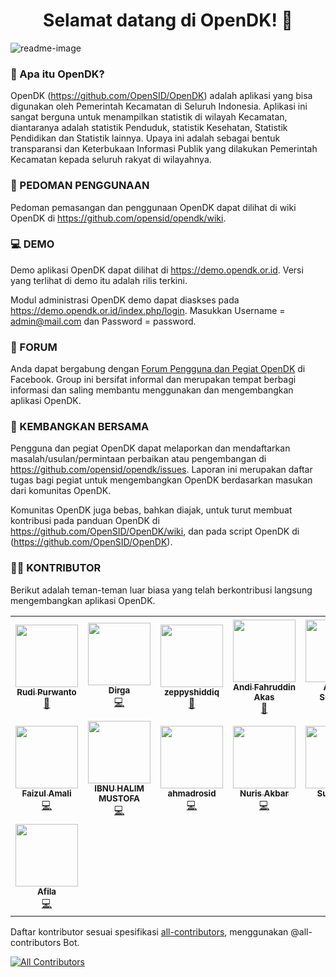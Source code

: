 <h1 align="center">Selamat datang di OpenDK! 👋</h1>

![readme-image](https://user-images.githubusercontent.com/45786885/120922202-f08b2180-c6f1-11eb-9105-22085a73ee64.png)

### 🤔 Apa itu OpenDK?
OpenDK (https://github.com/OpenSID/OpenDK) adalah aplikasi yang bisa digunakan oleh Pemerintah Kecamatan di Seluruh Indonesia. Aplikasi ini sangat berguna untuk menampilkan statistik di wilayah Kecamatan, diantaranya adalah statistik Penduduk, statistik Kesehatan, Statistik Pendidikan dan Statistik lainnya. Upaya ini adalah sebagai bentuk transparansi dan Keterbukaan Informasi Publik yang dilakukan Pemerintah Kecamatan kepada seluruh rakyat di wilayahnya.

### 📃 PEDOMAN PENGGUNAAN
Pedoman pemasangan dan penggunaan OpenDK dapat dilihat di wiki OpenDK di https://github.com/opensid/opendk/wiki.

### 💻 DEMO
Demo aplikasi OpenDK dapat dilihat di https://demo.opendk.or.id. Versi yang terlihat di demo itu adalah rilis terkini.

Modul administrasi OpenDK demo dapat diaskses pada https://demo.opendk.or.id/index.php/login. Masukkan Username = admin@mail.com dan Password = password.

### 💬 FORUM

Anda dapat bergabung dengan [Forum Pengguna dan Pegiat OpenDK](https://www.facebook.com/groups/opendk) di Facebook. Group ini bersifat informal dan merupakan tempat berbagi informasi dan saling membantu menggunakan dan mengembangkan aplikasi OpenDK.

### 🤝 KEMBANGKAN BERSAMA

Pengguna dan pegiat OpenDK dapat melaporkan dan mendaftarkan masalah/usulan/permintaan perbaikan atau pengembangan di https://github.com/opensid/opendk/issues. Laporan ini merupakan daftar tugas bagi pegiat untuk mengembangkan OpenDK berdasarkan masukan dari komunitas OpenDK.

Komunitas OpenDK juga bebas, bahkan diajak, untuk turut membuat kontribusi pada panduan OpenDK di https://github.com/OpenSID/OpenDK/wiki, dan pada script OpenDK di (https://github.com/OpenSID/OpenDK).

### 👨‍💻 KONTRIBUTOR

Berikut adalah teman-teman luar biasa yang telah berkontribusi langsung mengembangkan aplikasi OpenDK.

<!-- ALL-CONTRIBUTORS-LIST:START - Do not remove or modify this section -->
<!-- prettier-ignore-start -->
<!-- markdownlint-disable -->
<table>
  <tr>
    <td align="center"><a href="https://github.com/roaddee"><img src="https://avatars.githubusercontent.com/u/45786885?v=4?s=100" width="100px;" alt=""/><br /><sub><b>Rudi Purwanto</b></sub></a><br /><a href="https://github.com/OpenSID/OpenDK/commits?author=roaddee" title="Documentation">📖</a></td>
    <td align="center"><a href="https://github.com/dirgareborn"><img src="https://avatars.githubusercontent.com/u/21957159?v=4?s=100" width="100px;" alt=""/><br /><sub><b>Dirga </b></sub></a><br /><a href="https://github.com/OpenSID/OpenDK/commits?author=dirgareborn" title="Code">💻</a></td>
    <td align="center"><a href="https://github.com/fusionid"><img src="https://avatars.githubusercontent.com/u/10391199?v=4?s=100" width="100px;" alt=""/><br /><sub><b>zeppyshiddiq</b></sub></a><br /><a href="https://github.com/OpenSID/OpenDK/commits?author=fusionid" title="Documentation">📖</a></td>
    <td align="center"><a href="http://afa28.github.io"><img src="https://avatars.githubusercontent.com/u/57283157?v=4?s=100" width="100px;" alt=""/><br /><sub><b>Andi Fahruddin Akas</b></sub></a><br /><a href="https://github.com/OpenSID/OpenDK/commits?author=afa28" title="Documentation">📖</a></td>
    <td align="center"><a href="https://agungsugiarto.github.io"><img src="https://avatars.githubusercontent.com/u/10989147?v=4?s=100" width="100px;" alt=""/><br /><sub><b>Agung Sugiarto</b></sub></a><br /><a href="https://github.com/OpenSID/OpenDK/commits?author=agungsugiarto" title="Documentation">📖</a></td>
    <td align="center"><a href="https://github.com/xiaocids"><img src="https://avatars.githubusercontent.com/u/4973716?v=4?s=100" width="100px;" alt=""/><br /><sub><b>R Awaludin</b></sub></a><br /><a href="https://github.com/OpenSID/OpenDK/commits?author=xiaocids" title="Code">💻</a></td>
    <td align="center"><a href="https://ocan.page.link/fbku"><img src="https://avatars.githubusercontent.com/u/22321111?v=4?s=100" width="100px;" alt=""/><br /><sub><b>Lufri Rais Maulana</b></sub></a><br /><a href="https://github.com/OpenSID/OpenDK/commits?author=raismaulana" title="Code">💻</a></td>
  </tr>
  <tr>
    <td align="center"><a href="https://facebook.com/faizulamaly"><img src="https://avatars.githubusercontent.com/u/31075119?v=4?s=100" width="100px;" alt=""/><br /><sub><b>Faizul Amali</b></sub></a><br /><a href="https://github.com/OpenSID/OpenDK/commits?author=ilamazuliaf" title="Code">💻</a></td>
    <td align="center"><a href="https://ibnuis.dev"><img src="https://avatars.githubusercontent.com/u/14322078?v=4?s=100" width="100px;" alt=""/><br /><sub><b>IBNU HALIM MUSTOFA</b></sub></a><br /><a href="https://github.com/OpenSID/OpenDK/commits?author=ibnuhalimm" title="Code">💻</a></td>
    <td align="center"><a href="https://ahmadrosid.com"><img src="https://avatars.githubusercontent.com/u/29406408?v=4?s=100" width="100px;" alt=""/><br /><sub><b>ahmadrosid</b></sub></a><br /><a href="https://github.com/OpenSID/OpenDK/commits?author=ahmadrosid" title="Code">💻</a></td>
    <td align="center"><a href="http://belajarphp.net"><img src="https://avatars.githubusercontent.com/u/5483330?v=4?s=100" width="100px;" alt=""/><br /><sub><b>Nuris Akbar</b></sub></a><br /><a href="https://github.com/OpenSID/OpenDK/commits?author=nurisakbar" title="Code">💻</a></td>
    <td align="center"><a href="http://sayasuhendra.github.io"><img src="https://avatars.githubusercontent.com/u/4870292?v=4?s=100" width="100px;" alt=""/><br /><sub><b>Suhendra</b></sub></a><br /><a href="https://github.com/OpenSID/OpenDK/commits?author=sayasuhendra" title="Code">💻</a></td>
    <td align="center"><a href="http://wahyusafrizal.xyz/"><img src="https://avatars.githubusercontent.com/u/49548492?v=4?s=100" width="100px;" alt=""/><br /><sub><b>Wahyu Safrizal</b></sub></a><br /><a href="https://github.com/OpenSID/OpenDK/commits?author=wahyusafrizal17" title="Code">💻</a></td>
    <td align="center"><a href="https://github.com/totoprayogo1916"><img src="https://avatars.githubusercontent.com/u/2387514?v=4?s=100" width="100px;" alt=""/><br /><sub><b>Toto</b></sub></a><br /><a href="https://github.com/OpenSID/OpenDK/commits?author=totoprayogo1916" title="Code">💻</a></td>
  </tr>
  <tr>
    <td align="center"><a href="https://github.com/apidong"><img src="https://avatars.githubusercontent.com/u/20056421?v=4?s=100" width="100px;" alt=""/><br /><sub><b>Afila</b></sub></a><br /><a href="https://github.com/OpenSID/OpenDK/commits?author=apidong" title="Code">💻</a></td>
  </tr>
</table>

<!-- markdownlint-restore -->
<!-- prettier-ignore-end -->

<!-- ALL-CONTRIBUTORS-LIST:END -->

Daftar kontributor sesuai spesifikasi [all-contributors](https://github.com/all-contributors/all-contributors), menggunakan @all-contributors Bot.

<!-- ALL-CONTRIBUTORS-BADGE:START - Do not remove or modify this section -->
[![All Contributors](https://img.shields.io/badge/all_contributors-14-orange.svg?style=flat-square)](#contributors-)
<!-- ALL-CONTRIBUTORS-BADGE:END -->

